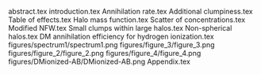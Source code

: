 abstract.tex
introduction.tex
Annihilation rate.tex
Additional clumpiness.tex
Table of effects.tex
Halo mass function.tex
Scatter of concentrations.tex
Modified NFW.tex
Small clumps within large halos.tex
Non-spherical halos.tex
DM annihilation efficiency for hydrogen ionization.tex
figures/spectrum1/spectrum1.png
figures/figure_3/figure_3.png
figures/figure_2/figure_2.png
figures/figure_4/figure_4.png
figures/DMionized-AB/DMionized-AB.png
Appendix.tex